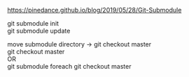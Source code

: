 https://pinedance.github.io/blog/2019/05/28/Git-Submodule  

git submodule init  
git submodule update

move submodule directory -> git checkout master  
git checkout master  
OR  
git submodule foreach git checkout master  






